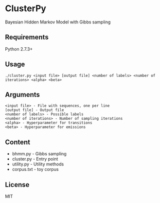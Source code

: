 # ClusterPy

Bayesian Hidden Markov Model with Gibbs sampling

## Requirements

Python 2.7.3+

## Usage

```
./cluster.py <input file> [output file] <number of labels> <number of iterations> <alpha> <beta>
```

## Arguments

```
<input file> - File with sequences, one per line
[output file] - Output file
<number of labels> - Possible labels
<number of iterations> - Number of sampling iterations
<alpha> - Hyperparameter for transitions
<beta> - Hyperparameter for emissions
```

## Content

* bhmm.py - Gibbs sampling
* cluster.py - Entry point
* utility.py - Utility methods
* corpus.txt - toy corpus

## License

MIT
